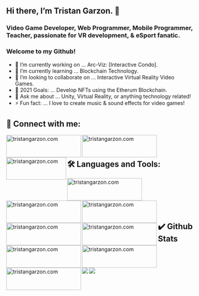 ## Hi there, I’m Tristan Garzon. 👋
### Video Game Developer, Web Programmer, Mobile Programmer, Teacher, passionate for VR development, & eSport fanatic. 
### Welcome to my Github!

- 🔭 I’m currently working on ... Arc-Viz: [Interactive Condo].
- 🌱 I’m currently learning ... Blockchain Technology.
- 👯 I’m looking to collaborate on ... Interactive Virtual Reality Video Games.
- 🥅 2021 Goals: ... Develop NFTs using the Etherum Blockchain.
- 💬 Ask me about ... Unity, Virtual Reality, or anything technology related!
- ⚡ Fun fact: ... I love to create music & sound effects for video games!

## 🤝 Connect with me:
<img align="left" alt="tristangarzon.com" width="200px" height="60px" src="https://img.shields.io/badge/website-000000?style=for-the-badge&logo=About.me&logoColor=white"/>
<img align="left" alt="tristangarzon.com" width="200px" height="60px" src="https://img.shields.io/badge/LinkedIn-0077B5?style=for-the-badge&logo=linkedin&logoColor=white" />
<img align="left" alt="tristangarzon.com" width="160px" height="60px" src="https://img.shields.io/badge/Gmail-D14836?style=for-the-badge&logo=gmail&logoColor=white" />


<br/>

<br/>

## 🛠️ Languages and Tools:
<img align="left" alt="tristangarzon.com" width="200px" height="60px" src="https://img.shields.io/badge/C%23-239120?style=for-the-badge&logo=c-sharp&logoColor=white" />
<img align="left" alt="tristangarzon.com" width="200px" height="60px" src="https://img.shields.io/badge/C%2B%2B-00599C?style=for-the-badge&logo=c%2B%2B&logoColor=white" />
<img align="left" alt="tristangarzon.com" width="200px" height="60px" src="https://img.shields.io/badge/Unity-100000?style=for-the-badge&logo=unity&logoColor=white" />
<img align="left" alt="tristangarzon.com" width="200px" height="60px" src="https://img.shields.io/badge/-Unreal%20Engine-313131?style=for-the-badge&logo=unreal-engine&logoColor=white" />
<img align="left" alt="tristangarzon.com" width="200px" height="60px" src="https://img.shields.io/badge/JavaScript-323330?style=for-the-badge&logo=javascript&logoColor=F7DF1E" />

<img align="left" alt="tristangarzon.com" width="200px" height="60px" src="https://img.shields.io/badge/OpenGL-FFFFFF?style=for-the-badge&logo=opengl" />
<img align="left" alt="tristangarzon.com" width="200px" height="60px" src="https://img.shields.io/badge/.NET-512BD4?style=for-the-badge&logo=dotnet&logoColor=white" />
<img align="left" alt="tristangarzon.com" width="200px" height="60px" src="https://img.shields.io/badge/Xamarin-3498DB?style=for-the-badge&logo=xamarin&logoColor=white" />

<br/>
<br/>
<br/>
<br/>
<br/>

## ✔️ Github Stats

<img align = "left" src= "https://github-readme-stats.vercel.app/api?username=tristangarzon&&show_icons=true&title_color=ffffff&icon_color=bb2acf&text_color=daf7dc&bg_color=151515">
<img align = "left" src= "https://github-readme-stats.vercel.app/api/top-langs/?username=tristangarzon&hide=Rich Text Format, ShaderLab&langs_count=8&layout=compact">


<br/>

<br/>
